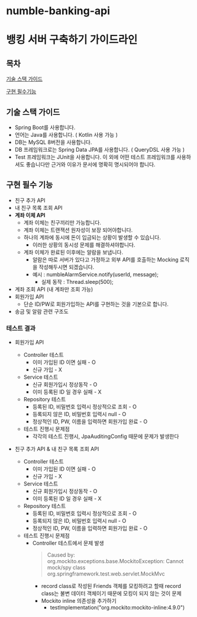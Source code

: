 # numble-banking-api

# 뱅킹 서버 구축하기 가이드라인

## 목차

[기술 스택 가이드](https://www.notion.so/6c22773cf37e472b8bd47565a444a130)

[구현 필수기능](https://www.notion.so/6c22773cf37e472b8bd47565a444a130)

## 기술 스택 가이드

- Spring Boot를 사용합니다.
- 언어는 Java를 사용합니다. ( Kotlin 사용 가능 )
- DB는 MySQL 8버전을 사용합니다.
- DB 프레임워크로는 Spring Data JPA를 사용합니다. ( QueryDSL 사용 가능 )
- Test 프레임워크는 JUnit을 사용합니다. 이 외에 어떤 테스트 프레임워크를 사용하셔도 좋습니다만 근거와 이유가 문서에 명확히 명시되어야 합니다.


## 구현 필수 기능

- 친구 추가 API
- 내 친구 목록 조회 API
- **계좌 이체 API**
    - 계좌 이체는 친구끼리만 가능합니다.
    - 계좌 이체는 트랜잭션 원자성이 보장 되어야합니다.
    - 하나의 계좌에 동시에 돈이 입금되는 상황이 발생할 수 있습니다.
        - 이러한 상황의 동시성 문제를 해결하셔야합니다.
    - 계좌 이체가 완료된 이후에는 알람을 보냅니다.
        - 알람은 따로 서버가 있다고 가정하고 외부 API를 호출하는 Mocking 로직을 작성해두시면 되겠습니다.
        - 예시 : numbleAlarmService.notify(userId, message);
            - 실제 동작 : Thread.sleep(500);
- 계좌 조회 API (내 계좌만 조회 가능)
- 회원가입 API
    - 단순 ID/PW로 회원가입하는 API를 구현하는 것을 기본으로 합니다.
- 송금 및 알람 관련 구조도


### 테스트 결과

- 회원가입 API
    - Controller 테스트
        - 이미 가입된 ID 이면 실패 - O
        - 신규 가입 - X
    - Service 테스트
        - 신규 회원가입시 정상동작 - O
        - 이미 등록된 ID 일 경우 실패 - X
    - Repository 테스트
        - 등록된 ID, 비밀번호 입력시 정상적으로 조회 - O
        - 등록되지 않은 ID, 비밀번호 입력시 null - O
        - 정상적인 ID, PW, 이름을 입력하면 회원가입 완료 - O
    - 테스트 진행시 문제점
        - 각각의 테스트 진행시, JpaAuditingConfig 때문에 문제가 발생한다

- 친구 추가 API & 내 친구 목록 조회 API
    - Controller 테스트
        - 이미 가입된 ID 이면 실패 - O
        - 신규 가입 - X
    - Service 테스트
        - 신규 회원가입시 정상동작 - O
        - 이미 등록된 ID 일 경우 실패 - X
    - Repository 테스트
        - 등록된 ID, 비밀번호 입력시 정상적으로 조회 - O
        - 등록되지 않은 ID, 비밀번호 입력시 null - O
        - 정상적인 ID, PW, 이름을 입력하면 회원가입 완료 - O
    - 테스트 진행시 문제점
        - Controller 테스트에서 문제 발생
            > Caused by: org.mockito.exceptions.base.MockitoException: 
            > Cannot mock/spy class org.springframework.test.web.servlet.MockMvc
            - record class로 작성된 Friends 객체를 모킹하려고 할때 record class는 불변 데이터 객체이기 때문에 모킹이 되지 않는 것이 문제
            - Mockito inline 의존성을 추가하기
                - testImplementation("org.mockito:mockito-inline:4.9.0")
